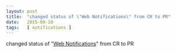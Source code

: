 ```yaml
---
layout: post
title:  "changed status of \"Web Notifications\" from CR to PR"
date:   2015-09-10
tags:   [ notifications ]
---
```


changed status of "[Web Notifications](/spec/notifications)" from CR to PR

